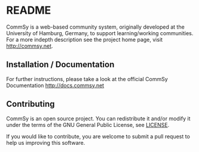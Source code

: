 # README
CommSy is a web-based community system, originally developed at the University of Hamburg, Germany, to support learning/working communities. For a more indepth description see the project home page, visit http://commsy.net.

## Installation / Documentation
For further instructions, please take a look at the official CommSy Documentation http://docs.commsy.net

## Contributing
CommSy is an open source project. You can redistribute it and/or modify it under the terms of the GNU General Public License, see [LICENSE](LICENSE.md).

If you would like to contribute, you are welcome to submit a pull request to help us improving this software.